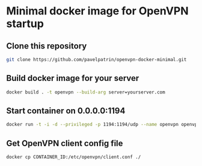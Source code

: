 # Minimal docker image for OpenVPN startup

## Clone this repository
```sh
git clone https://github.com/pavelpatrin/openvpn-docker-minimal.git
```

## Build docker image for your server
```sh
docker build . -t openvpn --build-arg server=yourserver.com
```

## Start container on 0.0.0.0:1194
```sh
docker run -t -i -d --privileged -p 1194:1194/udp --name openvpn openvpn
```

## Get OpenVPN client config file
```sh
docker cp CONTAINER_ID:/etc/openvpn/client.conf ./
```
